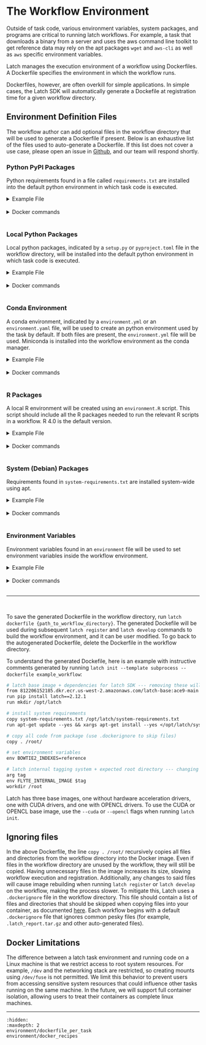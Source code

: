 # The Workflow Environment

Outside of task code, various environment variables, system packages, and programs are critical to running latch workflows. For example, a task that downloads a binary from a server and uses the aws command line toolkit to get reference data may rely on the apt packages `wget` and `aws-cli` as well as `aws` specific environment variables.

Latch manages the execution environment of a workflow using Dockerfiles. A Dockerfile specifies the environment in which the workflow runs.

Dockerfiles, however, are often overkill for simple applications. In simple cases, the Latch SDK will automatically generate a Dockefile at registration time for a given workflow directory.

## Environment Definition Files

The workflow author can add optional files in the workflow directory that will be used to generate a Dockerfile if present. Below is an exhaustive list of the files used to auto-generate a Dockerfile. If this list does not cover a use case, please open an issue in [Github](https://github.com/latchbio/latch), and our team will respond shortly.

### Python PyPI Packages
Python requirements found in a file called `requirements.txt` are installed into the default python environment in which task code is executed.

<details>
<summary>Example File</summary>

```
boto3==1.20.24
boto3-stubs[s3,sts,sns,ses,logs]
kubernetes
awscli==1.22.24
```
</details>
<br />

<details>
<summary>Docker commands</summary>

```Dockerfile
copy requirements.txt /opt/latch/requirements.txt
run pip install --requirement /opt/latch/requirements.txt
```
</details>
<br />

### Local Python Packages
Local python packages, indicated by a `setup.py` or `pyproject.toml` file in the workflow directory, will be installed into the default python environment in which task code is executed.

<details>
<summary>Example File</summary>

```python
from setuptools import setup

setup(
    name="latch",
    version="v2.12.1",
    author_email="kenny@latch.bio",
    description="The Latchbio SDK",
    ...
    install_requires=[
        "awscli==1.25.22",
    ],
    classifiers=[
        "Programming Language :: Python :: 3.10",
    ],
)
```
</details>
<br />

<details>
<summary>Docker commands</summary>

```Dockerfile
run pip install --editable /root/
```
</details>
<br />

### Conda Environment
A conda environment, indicated by a `environment.yml` or an `environment.yaml` file, will be used to create an python environment used by the task by default. If both files are present, the `environment.yml` file will be used. Miniconda is installed into the workflow environment as the conda manager.

<details>
<summary>Example File</summary>

```yaml
name: env-name
channels:
  - conda-forge
  - defaults
dependencies:
  - python=3.7
  - codecov
variables:
  VAR1: valueA
  VAR2: valueB
```
</details>
<br />

<details>
<summary>Docker commands</summary>

```Dockerfile
env CONDA_DIR /opt/conda
env PATH=$CONDA_DIR/bin:$PATH
run apt-get update --yes && \
    apt-get install --yes curl && \
    curl --remote-name https://repo.anaconda.com/miniconda/Miniconda3-latest-Linux-x86_64.sh && \
    mkdir /root/.conda && \
    # docs for -b and -p flags: https://docs.anaconda.com/anaconda/install/silent-mode/#linux-macos
    bash Miniconda3-latest-Linux-x86_64.sh -b -p /opt/conda && \
    rm -f Miniconda3-latest-Linux-x86_64.sh && \
    conda init bash
copy environment.yml /opt/latch/environment.yml
run conda env create --file /opt/latch/environment.yml --name workflow
shell ["conda", "run", "--name", "workflow", "/bin/bash", "-c"]
run pip install --upgrade latch
```
</details>
<br />

### R Packages
A local R environment will be created using an `environment.R` script. This script should include all the R packages needed to run the relevant R scripts in a workflow. R 4.0 is the default version.

<details>
<summary>Example File</summary>

```R
install.packages("RCurl")
install.packages("BiocManager")
BiocManager::install("S4Vectors")
```
</details>
<br />

<details>
<summary>Docker commands</summary>

```Dockerfile
run apt-get update --yes && \
    apt-get install --yes software-properties-common && \
    add-apt-repository "deb http://cloud.r-project.org/bin/linux/debian buster-cran40/" && \
    apt-get install --yes r-base r-base-dev libxml2-dev libcurl4-openssl-dev libssl-dev wget
copy environment.R /opt/latch/environment.R
run Rscript /opt/latch/environment.R
```
</details>
<br />

### System (Debian) Packages
Requirements found in `system-requirements.txt` are installed system-wide using apt.

<details>
<summary>Example File</summary>

```
autoconf
samtools
```
</details>
<br />


<details>
<summary>Docker commands</summary>

```Dockerfile
copy system-requirements.txt /opt/latch/system-requirements.txt
run apt-get update --yes && xargs apt-get install --yes </opt/latch/system-requirements.txt
```
</details>
<br />

### Environment Variables
Environment variables found in an `environment` file will be used to set environment variables inside the workflow environment.

<details>
<summary>Example File</summary>

```
BOWTIE2_INDEXES=reference
PATH="$PATH:/root/bowtie2"
```
</details>
<br />

<details>
<summary>Docker commands</summary>

```Dockerfile
env {line1}
env {line2}
...
```
</details>
<br />

---
<br>

To save the generated Dockerfile in the workflow directory, run `latch dockerfile {path_to_workflow_directory}`. The generated Dockefile will be used during subsequent `latch register` and `latch develop` commands to build the workflow environment, and it can be user modified. To go back to the autogenerated Dockerfile, delete the Dockerfile in the workflow directory.

To understand the generated Dockefile, here is an example with instructive comments generated by running `latch init --template subprocess --dockerfile example_workflow`:

```Dockerfile
# latch base image + dependencies for latch SDK --- removing these will break the workflow
from 812206152185.dkr.ecr.us-west-2.amazonaws.com/latch-base:ace9-main
run pip install latch==2.12.1
run mkdir /opt/latch

# install system requirements
copy system-requirements.txt /opt/latch/system-requirements.txt
run apt-get update --yes && xargs apt-get install --yes </opt/latch/system-requirements.txt

# copy all code from package (use .dockerignore to skip files)
copy . /root/

# set environment variables
env BOWTIE2_INDEXES=reference

# latch internal tagging system + expected root directory --- changing these lines will break the workflow
arg tag
env FLYTE_INTERNAL_IMAGE $tag
workdir /root
```

Latch has three base images, one without hardware acceleration drivers, one with CUDA drivers, and one with OPENCL drivers. To use the CUDA or OPENCL base image, use the `--cuda` or `--opencl` flags when running `latch init`.

## Ignoring files

In the above Dockerfile, the line `copy . /root/` recursively copies all files and directories from the workflow directory into the Docker image. Even if files in the workflow directory are unused by the workflow, they will still be copied. Having unnecessary files in the image increases its size, slowing workflow execution and registration. Additionally, any changes to said files will cause image rebuilding when running `latch register` or `latch develop` on the workflow, making the process slower. To mitigate this, Latch uses a `.dockerignore` file in the workflow directory. This file should contain a list of files and directories that should be skipped when copying files into your container, as documented [here](https://docs.docker.com/engine/reference/builder/#dockerignore-file). Each workflow begins with a default `.dockerignore` file that ignores common pesky files (for example, `.latch_report.tar.gz` and other auto-generated files).

## Docker Limitations

The difference between a latch task environment and running code on a Linux machine is that we restrict access to root system resources. For example, `/dev` and the networking stack are restricted, so creating mounts using `/dev/fuse` is not permitted. We limit this behavior to prevent users from accessing sensitive system resources that could influence other tasks running on the same machine. In the future, we will support full container isolation, allowing users to treat their containers as complete linux machines.


---

```{toctree}
:hidden:
:maxdepth: 2
environment/dockerfile_per_task
environment/docker_recipes
```
